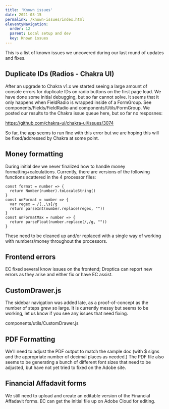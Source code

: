 ```yaml
---
title: 'Known issues' 
date: 2021-03-15 
permalink: /known-issues/index.html
eleventyNavigation:
  order: 12
  parent: Local setup and dev
  key: Known issues 
---
```

This is a list of known issues we uncovered during our last round of updates and fixes.

## Duplicate IDs (Radios - Chakra UI)

After an upgrade to Chakra v1.x we started seeing a large amount of console errors for duplicate IDs on radio buttons on the first page load. We have done some initial debugging, but so far cannot solve. It seems that it only happens when FieldRadio is wrapped inside of a FormGroup. See components/Fields/FieldRadio and components/Utils/FormGroup. We posted our results to the Chakra issue queue here, but so far no resposnes:

https://github.com/chakra-ui/chakra-ui/issues/3074

So far, the app seems to run fine with this error but we are hoping this will be fixed/addressed by Chakra at some point.


## Money formatting

During initial dev we never finalized how to handle money formatting+calculations. Currently, there are versions of the following functions scattered in the 4 processor files:

```
const format = number => {
  return Number(number).toLocaleString()
}
const unFormat = number => {
  var regex = /[.,\s]/g
  return parseInt(number.replace(regex, ""))
}
const unFormatMax = number => {
  return parseFloat(number.replace(/,/g, ""))
}
```

These need to be cleaned up and/or replaced with a single way of working with numbers/money throughout the processors.

## Frontend errors

EC fixed several know issues on the frontend; Droptica can report new errors as they arise and either fix or have EC assist. 

## CustomDrawer.js

The sidebar navigation was added late, as a proof-of-concept as the number of steps grew so large. It is currently messy but seems to be working, let us know if you see any issues that need fixing. 

components/utils/CustomDrawer.js

## PDF Formatting

We'll need to adjust the PDF output to match the sample doc (with $ signs and the appropriate number of decimal places as needed.)  The PDF file also seems to be generating a bunch of different font sizes that need to be adjusted, but have not yet tried to fixed on the Adobe site. 

## Financial Affadavit forms

We still need to upload and create an editable version of the Financial Affadavit forms. EC can get the initial file up on Adobe Cloud for editing.







